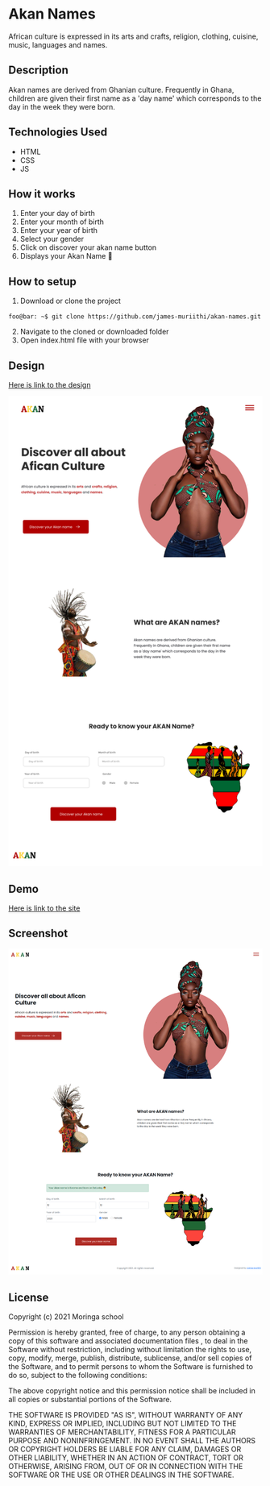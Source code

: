 # Akan Names
African culture is expressed in its arts and crafts, religion, clothing, cuisine, music, languages and names.


## Description
Akan names are derived from Ghanian culture. Frequently in Ghana, children are given their first name as a 'day name' which corresponds to the day in the week they were born.

## Technologies Used
* HTML
* CSS
* JS

## How it works
1. Enter your day of birth
1. Enter your month of birth
1. Enter your year of birth
1. Select your gender
1. Click on discover your akan name button
1. Displays your Akan Name 🎉

## How to setup

1. Download or clone the project
```shell
foo@bar: ~$ git clone https://github.com/james-muriithi/akan-names.git
```
2. Navigate to the cloned or downloaded folder
1. Open index.html file with your browser

## Design
[Here is link to the design](https://www.figma.com/file/Qdvqwoo5AQCCqeMYuXiksz/Akan-Names?node-id=0%3A1)

![Design](./screenshots/design.png)

## Demo
[Here is link to the site](https://james-muriithi.github.io/akan-names/)

## Screenshot
![Screenshot](./screenshots/screenshot.png)

## License
Copyright (c) 2021 Moringa school

Permission is hereby granted, free of charge, to any person obtaining a copy
of this software and associated documentation files , to deal
in the Software without restriction, including without limitation the rights
to use, copy, modify, merge, publish, distribute, sublicense, and/or sell
copies of the Software, and to permit persons to whom the Software is
furnished to do so, subject to the following conditions:

The above copyright notice and this permission notice shall be included in all
copies or substantial portions of the Software.

THE SOFTWARE IS PROVIDED "AS IS", WITHOUT WARRANTY OF ANY KIND, EXPRESS OR
IMPLIED, INCLUDING BUT NOT LIMITED TO THE WARRANTIES OF MERCHANTABILITY,
FITNESS FOR A PARTICULAR PURPOSE AND NONINFRINGEMENT. IN NO EVENT SHALL THE
AUTHORS OR COPYRIGHT HOLDERS BE LIABLE FOR ANY CLAIM, DAMAGES OR OTHER
LIABILITY, WHETHER IN AN ACTION OF CONTRACT, TORT OR OTHERWISE, ARISING FROM,
OUT OF OR IN CONNECTION WITH THE SOFTWARE OR THE USE OR OTHER DEALINGS IN THE
SOFTWARE.